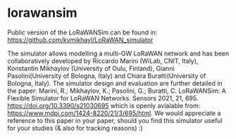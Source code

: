 # lorawansim

Public version of the LoRaWANSim can be found in: https://github.com/kvmikhayl/LoRaWAN_simulator

The simulator allows modelling a multi-GW LoRaWAN network and has been collaboratively developed by Riccardo Marini (WiLab, CNIT, Italy), Konstantin Mikhaylov (University of Oulu, Finland), Gianni Pasolini(University of Bologna, Italy) and Chiara Buratti(University of Bologna, Italy). The simulator design and evaluation are further detailed in the paper: Marini, R.; Mikhaylov, K.; Pasolini, G.; Buratti, C. LoRaWANSim: A Flexible Simulator for LoRaWAN Networks. Sensors 2021, 21, 695. https://doi.org/10.3390/s21030695 which is openly avialable from: https://www.mdpi.com/1424-8220/21/3/695/html. We would appreciate a reference to this paper in your paper, should you find this simulator useful for your studies (& also for tracking reasons) :)
